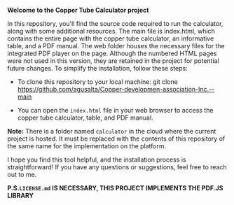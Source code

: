 **Welcome to the Copper Tube Calculator project** 

In this repository, you'll find the source code required to run the calculator, along with some additional resources. The main file is index.html, which contains the entire page with the copper tube calculator, an informative table, and a PDF manual. The web folder houses the necessary files for the integrated PDF player on the page. Although the numbered HTML pages were not used in this version, they are retained in the project for potential future changes. To simplify the installation, follow these steps:

- To clone this repository to your local machine: 
    git clone https://github.com/agusalta/Copper-developmen-association-Inc.--main

- You can open the `index.html` file in your web browser to access the copper tube calculator, table, and PDF manual.

**Note:** There is a folder named `calculator` in the cloud where the current project is hosted. It must be replaced with the contents of this repository of the same name for the implementation on the platform.

I hope you find this tool helpful, and the installation process is straightforward! If you have any questions or suggestions, feel free to reach out to me.


**P.S.`LICENSE.md` IS NECESSARY, THIS PROJECT IMPLEMENTS THE PDF.JS LIBRARY**